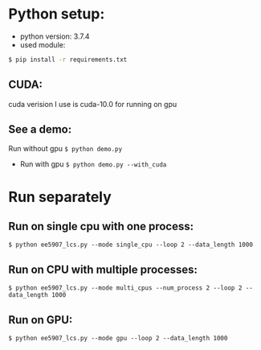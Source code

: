 # Python setup:
- python version: 3.7.4
- used module: 
``` bash
$ pip install -r requirements.txt
```

## CUDA:
cuda verision I use is cuda-10.0 for running on gpu

## See a demo:
Run without gpu
``
$ python demo.py
``

- Run with gpu
``
$ python demo.py --with_cuda
``
 
# Run separately
## Run on single cpu with one process:
```
$ python ee5907_lcs.py --mode single_cpu --loop 2 --data_length 1000
```

## Run on CPU with multiple processes:
```
$ python ee5907_lcs.py --mode multi_cpus --num_process 2 --loop 2 --data_length 1000
```

## Run on GPU:
```
$ python ee5907_lcs.py --mode gpu --loop 2 --data_length 1000
```

